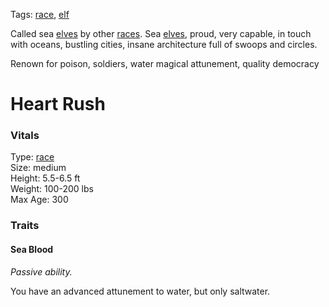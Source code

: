 Tags: [race](Races), [elf](Elves)

Called sea [elves](Elves) by other [races](Races). Sea [elves](Elves), proud, very capable, in touch with oceans, bustling cities, insane architecture full of swoops and circles.

Renown for poison, soldiers, water magical attunement, quality democracy

# Heart Rush

### Vitals
Type: [race](Races)  
Size: medium  
Height: 5.5-6.5 ft  
Weight: 100-200 lbs  
Max Age: 300  

### Traits

#### Sea Blood
*Passive ability.*

You have an advanced attunement to water, but only saltwater. 

